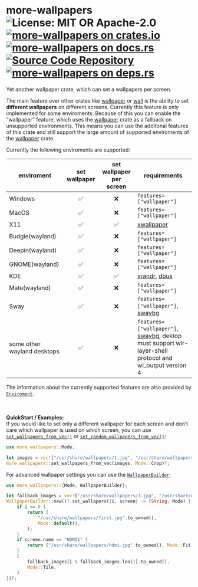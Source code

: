 # more-wallpapers ![License: MIT OR Apache-2.0](https://img.shields.io/badge/license-MIT%20OR%20Apache--2.0-blue) [![more-wallpapers on crates.io](https://img.shields.io/crates/v/more-wallpapers)](https://crates.io/crates/more-wallpapers) [![more-wallpapers on docs.rs](https://docs.rs/more-wallpapers/badge.svg)](https://docs.rs/more-wallpapers) [![Source Code Repository](https://img.shields.io/badge/Code-On%20github.com-blue)](https://github.com/LuckyTurtleDev/more-wallpapers) [![more-wallpapers on deps.rs](https://deps.rs/repo/github/LuckyTurtleDev/more-wallpapers/status.svg)](https://deps.rs/repo/github/LuckyTurtleDev/more-wallpapers)

Yet another wallpaper crate, which can set a wallpapers per screen.

The main feature over other crates like [wallpaper][__link0] or [wall][__link1] is the ability to set **different wallpapers** on different screens. Currently this feature is only implemented for some enviroments. Because of this you can enable the “wallpaper” feature, which uses the [wallpaper][__link2] crate as a fallback on unsupported environments. This means you can use the additonal features of this crate and still support the large amount of supported enviroments of the [wallpaper][__link3] crate.

Currently the following enviroments are supported:

| enviroment | set wallpaper | set wallpaper per screen | requirements |
| --- |:---:|:---:| --- |
| Windows | ✅ | ❌ | `features=["wallpaper"]` |
| MacOS | ✅ | ❌ | `features=["wallpaper"]` |
| X11 | ✅ | ✅ | [xwallpaper][__link4] |
| Budgie(wayland) | ✅ | ❌ | `features=["wallpaper"]` |
| Deepin(wayland) | ✅ | ❌ | `features=["wallpaper"]` |
| GNOME(wayland) | ✅ | ❌ | `features=["wallpaper"]` |
| KDE | ✅ | ✅ | [xrandr][__link5], [dbus][__link6] |
| Mate(wayland) | ✅ | ❌ | `features=["wallpaper"]` |
| Sway | ✅ | ❌ | `features=["wallpaper"]`, [swaybg][__link7] |
| some other wayland desktops | ✅ | ❌ | `features=["wallpaper"]`, [swaybg][__link8], dektop must support wlr-layer-shell protocol and wl_output version 4 |

The information about the currently supported features are also provided by [`Enviroment`][__link9].

<br/><br/> **QuickStart / Examples:**<br/> If you would like to set only a different wallpaper for each screen and don’t care which wallpaper is used on which screen, you can use [`set_wallpapers_from_vec()`][__link10] or [`set_random_wallpapers_from_vec()`][__link11]:


```rust
use more_wallpapers::Mode;

let images = vec!["/usr/share/wallpapers/1.jpg", "/usr/share/wallpapers/2.jpg"];
more_wallpapers::set_wallpapers_from_vec(images, Mode::Crop)?;
```

For advanced wallpaper settings you can use the [`WallpaperBuilder`][__link12]:


```rust
use more_wallpapers::{Mode, WallpaperBuilder};

let fallback_images = vec!["/usr/share/wallpapers/1.jpg", "/usr/share/wallpapers/2.jpg"];
WallpaperBuilder::new()?.set_wallapers(|i, screen| -> (String, Mode) {
	if i == 0 {
		return (
			"/usr/share/wallpapers/first.jpg".to_owned(),
			Mode::default(),
		);
	}
	if screen.name == "HDMI1" {
		return ("/usr/share/wallpapers/hdmi.jpg".to_owned(), Mode::Fit);
	}
	(
		fallback_images[i % fallback_images.len()].to_owned(),
		Mode::Tile,
	)
})?;
```


 [__cargo_doc2readme_dependencies_info]: ggGkYW0AYXSEG52uRQSwBdezG6GWW8ODAbr5G6KRmT_WpUB5G9hPmBcUiIp6YXKEG3EPptE75uGfG_7IeKD-Wc6FG5Bnb10r1o_JG6Z7TFIH7_lBYWSBg29tb3JlLXdhbGxwYXBlcnNlMC4xLjBvbW9yZV93YWxscGFwZXJz
 [__link0]: https://crates.io/crates/wallpaper
 [__link1]: https://crates.io/crates/wall
 [__link10]: https://docs.rs/more-wallpapers/0.1.0/more_wallpapers/?search=set_wallpapers_from_vec
 [__link11]: https://docs.rs/more-wallpapers/0.1.0/more_wallpapers/?search=set_random_wallpapers_from_vec
 [__link12]: https://docs.rs/more-wallpapers/0.1.0/more_wallpapers/?search=more_wallpapers::WallpaperBuilder
 [__link2]: https://crates.io/crates/wallpaper
 [__link3]: https://crates.io/crates/wallpaper
 [__link4]: https://github.com/stoeckmann/xwallpaper
 [__link5]: https://gitlab.freedesktop.org/xorg/app/xrandr
 [__link6]: https://gitlab.freedesktop.org/dbus/dbus
 [__link7]: https://github.com/swaywm/swaybg
 [__link8]: https://github.com/swaywm/swaybg
 [__link9]: https://docs.rs/more-wallpapers/0.1.0/more_wallpapers/?search=more_wallpapers::Enviroment
